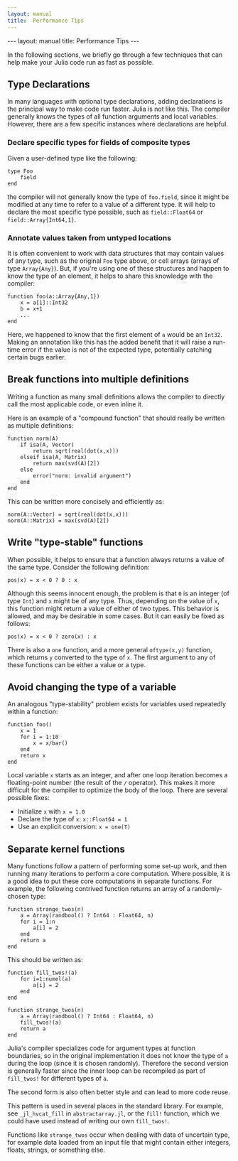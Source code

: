 ```yaml
---
layout: manual
title:  Performance Tips
---
```

<cn>
---
layout: manual
title:  Performance Tips
---
</cn>

In the following sections, we briefly go through a few techniques that can help make your Julia code run as fast as possible.

## Type Declarations

In many languages with optional type declarations, adding declarations is the principal way to make code run faster. Julia is not like this. The compiler generally knows the types of all function arguments and local variables. However, there are a few specific instances where declarations are helpful.

### Declare specific types for fields of composite types

Given a user-defined type like the following:

    type Foo
        field
    end

the compiler will not generally know the type of `foo.field`, since it might be modified at any time to refer to a value of a different type. It will help to declare the most specific type possible, such as `field::Float64` or `field::Array{Int64,1}`.

### Annotate values taken from untyped locations

It is often convenient to work with data structures that may contain values of any type, such as the original `Foo` type above, or cell arrays (arrays of type `Array{Any}`). But, if you're using one of these structures and happen to know the type of an element, it helps to share this knowledge with the compiler:

    function foo(a::Array{Any,1})
        x = a[1]::Int32
        b = x+1
        ...
    end

Here, we happened to know that the first element of `a` would be an `Int32`. Making an annotation like this has the added benefit that it will raise a run-time error if the value is not of the expected type, potentially catching certain bugs earlier.

## Break functions into multiple definitions

Writing a function as many small definitions allows the compiler to directly call the most applicable code, or even inline it.

Here is an example of a "compound function" that should really be written as multiple definitions:

    function norm(A)
        if isa(A, Vector)
            return sqrt(real(dot(x,x)))
        elseif isa(A, Matrix)
            return max(svd(A)[2])
        else
            error("norm: invalid argument")
        end
    end

This can be written more concisely and efficiently as:

    norm(A::Vector) = sqrt(real(dot(x,x)))
    norm(A::Matrix) = max(svd(A)[2])

## Write "type-stable" functions

When possible, it helps to ensure that a function always returns a value of the same type. Consider the following definition:

    pos(x) = x < 0 ? 0 : x

Although this seems innocent enough, the problem is that `0` is an integer (of type `Int`) and `x` might be of any type. Thus, depending on the value of `x`, this function might return a value of either of two types. This behavior is allowed, and may be desirable in some cases. But it can easily be fixed as follows:

    pos(x) = x < 0 ? zero(x) : x

There is also a `one` function, and a more general `oftype(x,y)` function, which returns `y` converted to the type of `x`. The first argument to any of these functions can be either a value or a type.

## Avoid changing the type of a variable

An analogous "type-stability" problem exists for variables used repeatedly within a function:

    function foo()
        x = 1
        for i = 1:10
            x = x/bar()
        end
        return x
    end

Local variable `x` starts as an integer, and after one loop iteration becomes a floating-point number (the result of the `/` operator). This makes it more difficult for the compiler to optimize the body of the loop. There are several possible fixes:

- Initialize `x` with `x = 1.0`
- Declare the type of `x`: `x::Float64 = 1`
- Use an explicit conversion: `x = one(T)`

## Separate kernel functions

Many functions follow a pattern of performing some set-up work, and then running many iterations to perform a core computation. Where possible, it is a good idea to put these core computations in separate functions. For example, the following contrived function returns an array of a randomly-chosen type:

    function strange_twos(n)
        a = Array(randbool() ? Int64 : Float64, n)
        for i = 1:n
            a[i] = 2
        end
        return a
    end

This should be written as:

    function fill_twos!(a)
        for i=1:numel(a)
            a[i] = 2
        end
    end

    function strange_twos(n)
        a = Array(randbool() ? Int64 : Float64, n)
        fill_twos!(a)
        return a
    end

Julia's compiler specializes code for argument types at function boundaries, so in the original implementation it does not know the type of `a` during the loop (since it is chosen randomly). Therefore the second version is generally faster since the inner loop can be recompiled as part of `fill_twos!` for different types of `a`.

The second form is also often better style and can lead to more code reuse.

This pattern is used in several places in the standard library. For example, see `_jl_hvcat_fill` in `abstractarray.jl`, or the `fill!` function, which we could have used instead of writing our own `fill_twos!`.

Functions like `strange_twos` occur when dealing with data of uncertain type, for example data loaded from an input file that might contain either integers, floats, strings, or something else.
